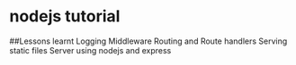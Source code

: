 # nodejs tutorial 
##Lessons learnt
Logging
Middleware
Routing and Route handlers
Serving static files
Server using nodejs and express

